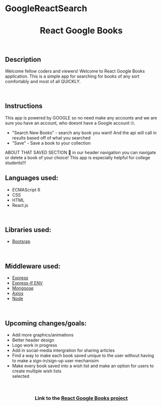 # GoogleReactSearch
<h1 align="center">React Google Books</h1>
<br>
<h2>Description</h2>
<p>Welcome fellow coders and viewers! Welcome to React Google Books application. This is a simple app for searching for books of any sort comfortably and most of all QUICKLY. 
</p>
<br>
<h2>Instructions</h2>
This app is powered by GOOGLE so no need make any accounts and we are sure you have an account, who doesnt have a Google account 🙄.
<ul>
<li>"Search New Books" - search any book you want! And the api will call in results based off of what you searched</li>
<li>"Save" - Save a book to your collection</li>
</ul>
ABOUT THAT SAVED SECTION 🤔 in our header navigation you can navigate or delete a book of your choice!
This app is especially helpful for college students!!!
</h3>
<br>
<h2>Languages used: </h2>
<ul>
    <li>ECMAScript 6</li>
    <li>CSS</li>
    <li>HTML</li>
    <li>React.js</li>
</ul>
<br>
<h2>Libraries used: </h2>
<ul>
    <li><a href="https://getbootstrap.com" target="_blank">Bootsrap</a></li>
</ul>
<br>
<h2>Middleware used: </h2>
<ul>
    <li><a href="https://www.npmjs.com/package/express" target="_blank">Express</a></li>
    <li><a href="https://www.npmjs.com/package/if-env" target="_blank">Express-If ENV</a></li>
    <li><a href="https://www.npmjs.com/package/mongoose" target="_blank">Mongoose</a></li>
    <li><a href="https://www.npmjs.com/package/axios" target="_blank">Axios</a></li>
    <li><a href="https://www.npmjs.com/package/node" target="_blank">Node</a></li>
</ul>
<br>
<h2>Upcoming changes/goals: </h2>
<ul>
    <li>Add more graphics/animations</li>
    <li>Better header design</li>
    <li>Logo work in progress</li>
    <li>Add in social-media intergration for sharing articles</li>
    <li>Find a way to make each book saved unique to the user without having to make a sign-in/sign-up user mechanisim</li>
    <li>Make every book saved into a wish list and make an option for users to create multiple wish lists</li>
selected</li>
</ul>

<br>
<h3 align="center">Link to the <a href="https://react-google-books-bxxdyz.herokuapp.com/" target="_blank">React Google Books project</a></h3>
